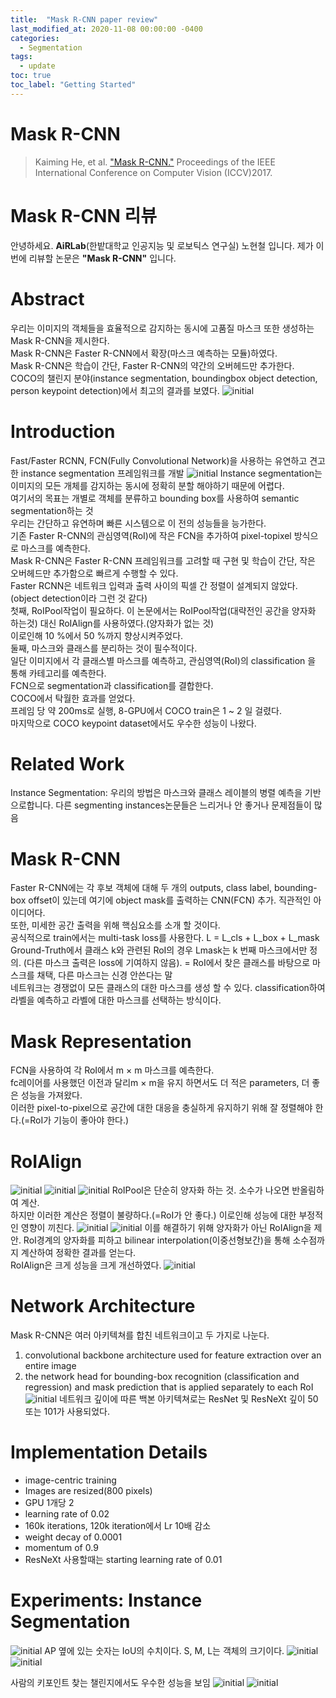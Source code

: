 ```yaml
---
title:  "Mask R-CNN paper review"
last_modified_at: 2020-11-08 00:00:00 -0400
categories: 
  - Segmentation
tags:
  - update
toc: true
toc_label: "Getting Started"
---
```


# Mask R-CNN
> Kaiming He, et al. ["Mask R-CNN."](https://arxiv.org/abs/1703.06870) Proceedings of the IEEE International Conference on Computer Vision (ICCV)2017.

# Mask R-CNN 리뷰

안녕하세요. **AiRLab**(한밭대학교 인공지능 및 로보틱스 연구실) 노현철 입니다. 
제가 이번에 리뷰할 논문은 **"Mask R-CNN"** 입니다.

# Abstract
우리는 이미지의 객체들을 효율적으로 감지하는 동시에 고품질 마스크 또한 생성하는 Mask R-CNN을 제시한다.<br>
Mask R-CNN은 Faster R-CNN에서 확장(마스크 예측하는 모듈)하였다.<br>
Mask R-CNN은 학습이 간단, Faster R-CNN의 약간의 오버헤드만 추가한다.<br>
COCO의 챌린지 분야(instance segmentation, boundingbox object detection, person keypoint detection)에서 최고의 결과를 보였다.
![initial](https://user-images.githubusercontent.com/53032349/98468155-845c4400-221c-11eb-918e-201343d0023d.jpg)

# Introduction
Fast/Faster RCNN, FCN(Fully Convolutional Network)을 사용하는 유연하고 견고한 instance segmentation 프레임워크를 개발
![initial](https://user-images.githubusercontent.com/53032349/98468289-309e2a80-221d-11eb-9615-a8c2563f9641.jpg)
Instance segmentation는 이미지의 모든 개체를 감지하는 동시에 정확히 분할 해야하기 때문에 어렵다.<br>
여기서의 목표는 개별로 객체를 분류하고 bounding box를 사용하여 semantic segmentation하는 것<br>
우리는 간단하고 유연하며 빠른 시스템으로 이 전의 성능들을 능가한다. <br>
기존 Faster R-CNN의 관심영역(RoI)에 작은 FCN을 추가하여 pixel-topixel 방식으로 마스크를 예측한다.<br>
Mask R-CNN은 Faster R-CNN 프레임워크를 고려할 때 구현 및 학습이 간단, 작은 오버헤드만 추가함으로 빠르게 수행할 수 있다.<br>
Faster RCNN은 네트워크 입력과 출력 사이의 픽셀 간 정렬이 설계되지 않았다.(object detection이라 그런 것 같다) <br>
첫째, RoIPool작업이 필요하다. 이 논문에서는 RoIPool작업(대략전인 공간을 양자화 하는것) 대신 RoIAlign를 사용하였다.(양자화가 없는 것)<br>
이로인해 10 %에서 50 %까지 향상시켜주었다.<br>
둘째, 마스크와 클래스를 분리하는 것이 필수적이다.<br>
일단 이미지에서 각 클래스별 마스크를 예측하고, 관심영역(RoI)의 classification 을 통해 카테고리를 예측한다.<br>
FCN으로 segmentation과 classification를 결합한다.<br>
COCO에서 탁월한 효과를 얻었다.<br>
프레임 당 약 200ms로 실행, 8-GPU에서 COCO train은 1 ~ 2 일 걸렸다.<br>
마지막으로 COCO keypoint dataset에서도 우수한 성능이 나왔다.<br>

# Related Work
Instance Segmentation: 우리의 방법은 마스크와 클래스 레이블의 병렬 예측을 기반으로합니다. 다른 segmenting instances논문들은 느리거나 안 좋거나 문제점들이 많음

# Mask R-CNN
Faster R-CNN에는 각 후보 객체에 대해 두 개의 outputs, class label, bounding-box offset이 있는데 여기에 object mask를 출력하는 CNN(FCN) 추가. 직관적인 아이디어다.<br>
또한, 미세한 공간 출력을 위해 핵심요소를 소개 할 것이다.<br>
공식적으로 train에서는 multi-task loss를 사용한다. L = L_cls + L_box + L_mask<br>
Ground-Truth에서 클래스 k와 관련된 RoI의 경우 Lmask는 k 번째 마스크에서만 정의. (다른 마스크 출력은 loss에 기여하지 않음). = RoI에서 찾은 클래스를 바탕으로 마스크를 채택, 다른 마스크는 신경 안쓴다는 말<br>
네트워크는 경쟁없이 모든 클래스의 대한 마스크를 생성 할 수 있다. classification하여 라벨을 예측하고 라벨에 대한 마스크를 선택하는 방식이다.<br>

# Mask Representation
FCN을 사용하여 각 RoI에서 m × m 마스크를 예측한다. <br>
fc레이어를 사용했던 이전과 달리m × m을 유지 하면서도 더 적은 parameters, 더 좋은 성능을 가져왔다.<br>
이러한 pixel-to-pixel으로 공간에 대한 대응을 충실하게 유지하기 위해 잘 정렬해야 한다.(=RoI가 기능이 좋아야 한다.)<br>

# RoIAlign
![initial](https://user-images.githubusercontent.com/53032349/98468511-203a7f80-221e-11eb-8a1f-e012d5fee439.png)
![initial](https://user-images.githubusercontent.com/53032349/98468518-2d576e80-221e-11eb-8d5a-31a72e6f12d2.png)
![initial](https://user-images.githubusercontent.com/53032349/98468532-39433080-221e-11eb-96c4-ba137705af9c.png)
RoIPool은 단순히 양자화 하는 것. 소수가 나오면 반올림하여 계산.<br>
하지만 이러한 계산은 정렬이 불량하다.(=RoI가 안 좋다.) 이로인해 성능에 대한 부정적인 영향이 끼친다.
![initial](https://user-images.githubusercontent.com/53032349/98468571-6a236580-221e-11eb-963a-8d654a8bbc8a.png)
![initial](https://user-images.githubusercontent.com/53032349/98468586-727ba080-221e-11eb-9cfe-57a929adecf6.png)
이를 해결하기 위해 양자화가 아닌 RoIAlign을 제안. RoI경계의 양자화를 피하고 bilinear interpolation(이중선형보간)을 통해 소수점까지 계산하여 정확한 결과를 얻는다.<br>
RoIAlign은 크게 성능을 크게 개선하였다.
![initial](https://user-images.githubusercontent.com/53032349/98468605-8fb06f00-221e-11eb-8a1b-0cf380984ff9.png)

# Network Architecture
Mask R-CNN은 여러 아키텍쳐를 합친 네트워크이고 두 가지로 나눈다.<br>
1) convolutional backbone architecture used for feature extraction over an entire image
2) the network head for bounding-box recognition (classification and regression) and mask prediction that is applied separately to each RoI
![initial](https://user-images.githubusercontent.com/53032349/98469173-604f3180-2221-11eb-96f7-7254a993f3ec.png)
네트워크 깊이에 따른 백본 아키텍쳐로는 ResNet 및 ResNeXt 깊이 50 또는 101가 사용되었다.

# Implementation Details
* image-centric training
* Images are resized(800 pixels)
* GPU 1개당 2
* learning rate of 0.02
* 160k iterations, 120k iteration에서 Lr 10배 감소
* weight decay of 0.0001
* momentum of 0.9
* ResNeXt 사용할때는 starting learning rate of 0.01

# Experiments: Instance Segmentation
![initial](https://user-images.githubusercontent.com/53032349/98469260-c1770500-2221-11eb-8662-bbd291844bb5.png)
AP 옆에 있는 숫자는 IoU의 수치이다. S, M, L는 객체의 크기이다.
![initial](https://user-images.githubusercontent.com/53032349/98469227-98ef0b00-2221-11eb-8f77-33aa6649dcf4.png)
![initial](https://user-images.githubusercontent.com/53032349/98469268-cc319a00-2221-11eb-9588-2a3543e04f4c.png)

사람의 키포인트 찾는 챌린지에서도 우수한 성능을 보임
![initial](https://user-images.githubusercontent.com/53032349/98469299-fc793880-2221-11eb-9c27-944dd872bc34.png)
![initial](https://user-images.githubusercontent.com/53032349/98469303-fe42fc00-2221-11eb-9313-5d4cc7eb40b3.png)

